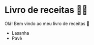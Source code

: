# Livro de receitas :man_cook:

Olá! Bem vindo ao meu livro de receitas :hamburger:

- Lasanha
- Pavê